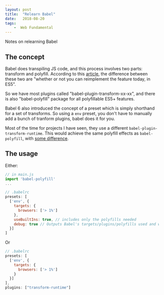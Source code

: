 ```yaml
---
layout: post
title:  "Relearn Babel"
date:   2018-08-20
tags:   
    -  Web Fundamental
---
```


Notes on relearning Babel

## The concept

Babel does transpiling JS code, and this process involves two parts: transform and polyfill. According to this [article](https://medium.com/@jcse/clearing-up-the-babel-6-ecosystem-c7678a314bf3), the difference between these two are "whether or not you can reimplement the feature today, in ES5".

So we have most plugins called "babel-plugin-transform-xx-xx", and there is also "babel-polyfill" package for all polyfillable ES5+ features. 

Babel 6 also introduced the concept of a preset which is simply shorthand for a set of transforms. So using a `env` preset, you don't have to manually add a bunch of tranform plugins, babel does it for you.

Most of the time for projects I have seen, they use a different `babel-plugin-transform-runtime`. This would achieve the same polyfill effects as `babel-polyfill`, with [some difference](https://babeljs.io/docs/en/babel-plugin-transform-runtime.html).

## The usage

Either:

```javascript
// in main.js
import 'babel-polyfill'
...

// .babelrc
presets: [
  ['env', {
    targets: {
      browsers: ['> 1%']
    },
    useBuiltIns: true, // includes only the polyfills needed
    debug: true // Outputs Babel's targets/plugins/polyfills used and why
  }]
]

```

Or

```javascript
// .babelrc
presets: [
  ['env', {
    targets: {
      browsers: ['> 1%']
    }
  }]
],
plugins: ["transform-runtime"]
```
